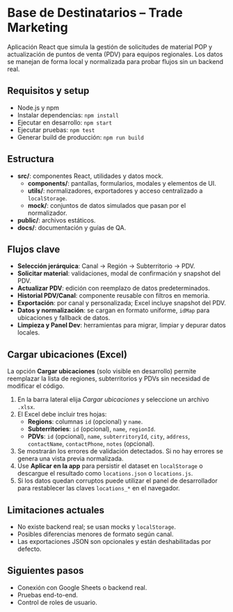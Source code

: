 # Base de Destinatarios – Trade Marketing

Aplicación React que simula la gestión de solicitudes de material POP y actualización de puntos de venta (PDV) para equipos regionales. Los datos se manejan de forma local y normalizada para probar flujos sin un backend real.

## Requisitos y setup
- Node.js y npm
- Instalar dependencias: `npm install`
- Ejecutar en desarrollo: `npm start`
- Ejecutar pruebas: `npm test`
- Generar build de producción: `npm run build`

## Estructura
- **src/**: componentes React, utilidades y datos mock.
  - **components/**: pantallas, formularios, modales y elementos de UI.
  - **utils/**: normalizadores, exportadores y acceso centralizado a `localStorage`.
  - **mock/**: conjuntos de datos simulados que pasan por el normalizador.
- **public/**: archivos estáticos.
- **docs/**: documentación y guías de QA.

## Flujos clave
- **Selección jerárquica**: Canal → Región → Subterritorio → PDV.
- **Solicitar material**: validaciones, modal de confirmación y snapshot del PDV.
- **Actualizar PDV**: edición con reemplazo de datos predeterminados.
- **Historial PDV/Canal**: componente reusable con filtros en memoria.
- **Exportación**: por canal y personalizada; Excel incluye snapshot del PDV.
- **Datos y normalización**: se cargan en formato uniforme, `idMap` para ubicaciones y fallback de datos.
- **Limpieza y Panel Dev**: herramientas para migrar, limpiar y depurar datos locales.

## Cargar ubicaciones (Excel)

La opción **Cargar ubicaciones** (solo visible en desarrollo) permite reemplazar la
lista de regiones, subterritorios y PDVs sin necesidad de modificar el código.

1. En la barra lateral elija *Cargar ubicaciones* y seleccione un archivo `.xlsx`.
2. El Excel debe incluir tres hojas:
   - **Regions**: columnas `id` (opcional) y `name`.
   - **Subterritories**: `id` (opcional), `name`, `regionId`.
   - **PDVs**: `id` (opcional), `name`, `subterritoryId`, `city`, `address`,
     `contactName`, `contactPhone`, `notes` (opcional).
3. Se mostrarán los errores de validación detectados. Si no hay errores se
   genera una vista previa normalizada.
4. Use **Aplicar en la app** para persistir el dataset en `localStorage` o
   descargue el resultado como `locations.json` o `locations.js`.
5. Si los datos quedan corruptos puede utilizar el panel de desarrollador para
   restablecer las claves `locations_*` en el navegador.

## Limitaciones actuales
- No existe backend real; se usan mocks y `localStorage`.
- Posibles diferencias menores de formato según canal.
- Las exportaciones JSON son opcionales y están deshabilitadas por defecto.

## Siguientes pasos
- Conexión con Google Sheets o backend real.
- Pruebas end-to-end.
- Control de roles de usuario.
